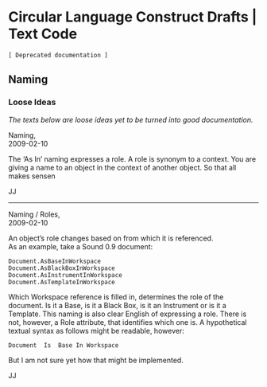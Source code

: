 ﻿Circular Language Construct Drafts | Text Code
==============================================

`[ Deprecated documentation ]`

Naming
------

### Loose Ideas

*The texts below are loose ideas yet to be turned into good documentation.*

Naming,  
2009-02-10

The ‘As In’ naming expresses a role. A role is synonym to a context. You are giving a name to an object in the context of another object. So that all makes sensen

JJ

-----

Naming / Roles,  
2009-02-10

An object’s role changes based on from which it is referenced.  
As an example, take a Sound 0.9 document:

```
Document.AsBaseInWorkspace
Document.AsBlackBoxInWorkspace
Document.AsInstrumentInWorkspace
Document.AsTemplateInWorkspace
```

Which Workspace reference is filled in, determines the role of the document. Is it a Base, is it a Black Box, is it an Instrument or is it a Template. This naming is also clear English of expressing a role. There is not, however, a Role attribute, that identifies which one is. A hypothetical textual syntax as follows might be readable, however:

```
Document  Is  Base In Workspace
```

But I am not sure yet how that might be implemented.

JJ